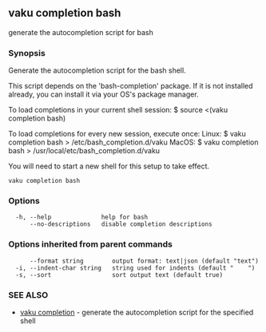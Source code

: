 ## vaku completion bash

generate the autocompletion script for bash

### Synopsis


Generate the autocompletion script for the bash shell.

This script depends on the 'bash-completion' package.
If it is not installed already, you can install it via your OS's package manager.

To load completions in your current shell session:
$ source <(vaku completion bash)

To load completions for every new session, execute once:
Linux:
  $ vaku completion bash > /etc/bash_completion.d/vaku
MacOS:
  $ vaku completion bash > /usr/local/etc/bash_completion.d/vaku

You will need to start a new shell for this setup to take effect.
  

```
vaku completion bash
```

### Options

```
  -h, --help              help for bash
      --no-descriptions   disable completion descriptions
```

### Options inherited from parent commands

```
      --format string        output format: text|json (default "text")
  -i, --indent-char string   string used for indents (default "    ")
  -s, --sort                 sort output text (default true)
```

### SEE ALSO

* [vaku completion](vaku_completion.md)	 - generate the autocompletion script for the specified shell

